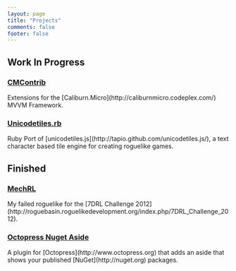 ```yaml
---
layout: page
title: "Projects"
comments: false
footer: false
---
```


<h2 class="project-type">Work In Progress</h2>

<h3 class="project">
  <a href="./cmcontrib.html">CMContrib</a>
</h3>
Extensions for the [Caliburn.Micro](http://caliburnmicro.codeplex.com/) MVVM Framework.

<h3 class="project">
  <a href="./unicodetiles.html">Unicodetiles.rb</a>
</h3>
Ruby Port of [unicodetiles.js](http://tapio.github.com/unicodetiles.js/), a text character based tile engine for creating roguelike games.

<h2 class="project-type">Finished</h2>

<h3 class="project">
  <a href="https://github.com/kmees/MechRL">MechRL</a>
</h3>
My failed roguelike for the [7DRL Challenge 2012](http://roguebasin.roguelikedevelopment.org/index.php/7DRL_Challenge_2012).

<h3 class="project">
  <a href="https://github.com/kmees/Octopress-NuGet-Aside">Octopress Nuget Aside</a>
</h3>
A plugin for [Octopress](http://www.octopress.org) that adds an aside that shows your published
[NuGet](http://nuget.org) packages.


